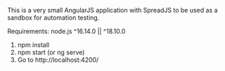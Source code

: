 This is a very small AngularJS application with SpreadJS to be used as a sandbox for automation testing.

Requirements:
node.js ^16.14.0 || ^18.10.0

1. npm install
2. npm start (or ng serve)
3. Go to http://localhost:4200/ 